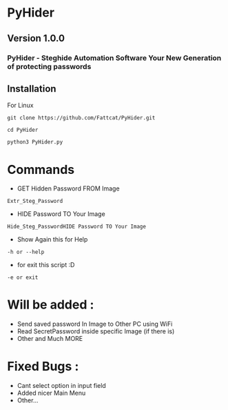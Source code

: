 # PyHider
## Version 1.0.0
### PyHider - Steghide Automation Software Your New Generation of protecting passwords

## Installation
For Linux
```
git clone https://github.com/Fattcat/PyHider.git
```
```
cd PyHider
```
```
python3 PyHider.py
```
# Commands

- GET Hidden Password FROM Image
```
Extr_Steg_Password
```
- HIDE Password TO Your Image
```
Hide_Steg_PasswordHIDE Password TO Your Image
```
- Show Again this for Help
```
-h or --help       
```
- for exit this script :D
```
-e or exit
```

# Will be added :
- Send saved password In Image to Other PC using WiFi
- Read SecretPassword inside specific Image (if there is)
- Other and Much MORE

# Fixed Bugs :
- Cant select option in input field
- Added nicer Main Menu
- Other...

